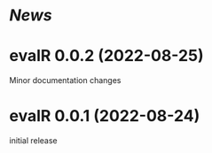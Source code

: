 # *News*


# evalR 0.0.2 (2022-08-25)

Minor documentation changes

# evalR 0.0.1 (2022-08-24)

initial release
